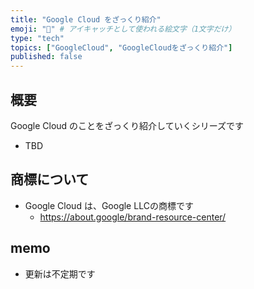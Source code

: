 ```yaml
---
title: "Google Cloud をざっくり紹介"
emoji: "🚀" # アイキャッチとして使われる絵文字（1文字だけ）
type: "tech"
topics: ["GoogleCloud", "GoogleCloudをざっくり紹介"]
published: false
---
```


## 概要

Google Cloud のことをざっくり紹介していくシリーズです

- TBD

## 商標について

- Google Cloud は、Google LLCの商標です
  - https://about.google/brand-resource-center/

## memo

+ 更新は不定期です
